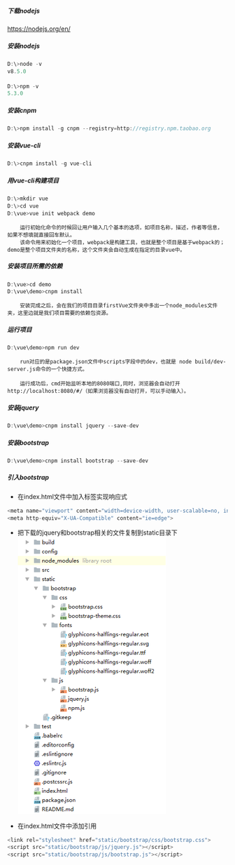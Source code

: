 ##### 下载nodejs
https://nodejs.org/en/

##### 安装nodejs

~~~javascript
D:\>node -v
v8.5.0

D:\>npm -v
5.3.0
~~~

##### 安装cnpm

~~~javascript
D:\>npm install -g cnpm --registry=http://registry.npm.taobao.org
~~~

##### 安装vue-cli

~~~javascript
D:\>cnpm install -g vue-cli
~~~

##### 用vue-cli构建项目

~~~javascript
D:\>mkdir vue
D:\>cd vue
D:\vue>vue init webpack demo
~~~

		运行初始化命令的时候回让用户输入几个基本的选项，如项目名称，描述，作者等信息，如果不想填就直接回车默认。
		该命令用来初始化一个项目，webpack是构建工具，也就是整个项目是基于webpack的；demo是整个项目文件夹的名称，这个文件夹会自动生成在指定的目录vue中。

##### 安装项目所需的依赖

~~~javascript
D:\vue>cd demo
D:\vue\demo>cnpm install
~~~

		安装完成之后，会在我们的项目目录firstVue文件夹中多出一个node_modules文件夹，这里边就是我们项目需要的依赖包资源。

##### 运行项目

~~~javascript
D:\vue\demo>npm run dev
~~~

		run对应的是package.json文件中scripts字段中的dev，也就是 node build/dev-server.js命令的一个快捷方式。

		运行成功后，cmd开始监听本地的8080端口,同时，浏览器会自动打开http://localhost:8080/#/（如果浏览器没有自动打开，可以手动输入）。

##### 安装jquery

~~~javascript
D:\vue\demo>cnpm install jquery --save-dev
~~~

##### 安装bootstrap

~~~javascript
D:\vue\demo>cnpm install bootstrap --save-dev
~~~

##### 引入bootstrap

* 在index.html文件中加入<meta>标签实现响应式
~~~javascript
<meta name="viewport" content="width=device-width, user-scalable=no, initial-scale=1.0, maximum-scale=1.0, minimum-scale=1.0">
<meta http-equiv="X-UA-Compatible" content="ie=edge">
~~~

* 把下载的jquery和bootstrap相关的文件复制到static目录下
![](images/vuejs-1.png)

* 在index.html文件中添加引用
~~~javascript
<link rel="stylesheet" href="static/bootstrap/css/bootstrap.css">
<script src="static/bootstrap/js/jquery.js"></script>
<script src="static/bootstrap/js/bootstrap.js"></script>
~~~
